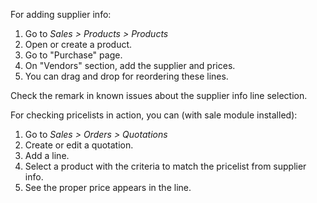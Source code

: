 For adding supplier info:

1.  Go to *Sales \> Products \> Products*
2.  Open or create a product.
3.  Go to "Purchase" page.
4.  On "Vendors" section, add the supplier and prices.
5.  You can drag and drop for reordering these lines.

Check the remark in known issues about the supplier info line selection.

For checking pricelists in action, you can (with sale module installed):

1.  Go to *Sales \> Orders \> Quotations*
2.  Create or edit a quotation.
3.  Add a line.
4.  Select a product with the criteria to match the pricelist from
    supplier info.
5.  See the proper price appears in the line.
